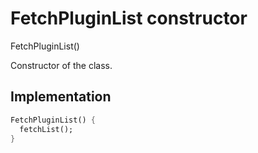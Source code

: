 


# FetchPluginList constructor







FetchPluginList()


<p>Constructor of the class.</p>



## Implementation

```dart
FetchPluginList() {
  fetchList();
}
```







